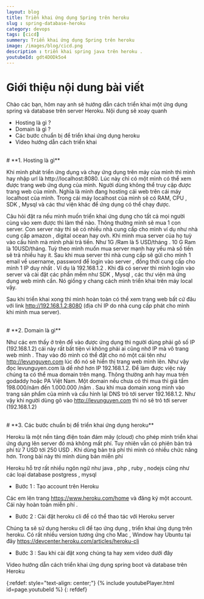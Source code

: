 ```yaml
---
layout: blog
title: Triển khai ứng dụng Spring trên heroku
slug : spring-database-heroku
category: devops
tags: [cicd]
summery: Triển khai ứng dụng Spring trên heroku   
image: /images/blog/cicd.png
description : triển khai spring java trên heroku .
youtubeId: gdt4DODk5o4
---
```


# **Giới thiệu nội dung bài viết**

Chào các bạn, hôm nay anh sẽ hướng dẫn cách triển khai một ứng dụng spring và database trên server Heroku. Nội dung sẽ xoay quanh

- Hosting là gì ?
- Domain là gì ?
- Các bước chuẩn bị để triển khai ứng dụng heroku
- Video hướng dẫn cách triển khai

<br>
# **1. Hosting là gì**

Khi mình phát triển ứng dụng và chạy ứng dụng trên máy của mình thì mình hay nhập url là http://localhost:8080. Lúc này chỉ có một mình có thể xem được trang web ứng dụng của mình. Người dùng không thể truy cập được trang web của mình. Nghĩa là mình đang hosting cái web trên cái máy localhost của mình. Trong cái máy localhost của mình sẽ có RAM, CPU , SDK , Mysql và các thư viện khác để ứng dụng có thể chạy được.

Câu hỏi đặt ra nếu mình muốn triển khai ứng dụng cho tất cả mọi người cùng vào xem được thì làm thế nào. Thông thường mình sẽ mua 1 con server. Con server này thì sẽ có nhiều nhà cung cấp cho mình ví dụ như nhà cung cấp amazon , digital ocean hay ovh. Khi mình mua server của họ tuỳ vào cấu hình mà mình phải trả tiền. Như 1G /Ram  là 5 USD/tháng . 10 G Ram là 10USD/tháng. Tuỳ theo mình muốn mua server mạnh hay yếu mà số tiền sẽ trả nhiều hay ít. Sau khi mua server thì nhà cung cấp sẽ gửi cho mình 1 email về username, password để login vào server , đồng thời cung cấp cho mình 1 IP duy nhất . Ví dụ là 192.168.1.2 . Khi đã có server thì mình login vào server và cài đặt các phần mềm như SDK , Mysql , các thư viện mà ứng dụng web mình cần. Nó giống y chang cách mình triển khai trên máy local vậy.

Sau khi triển khai xong thì mình hoàn toàn có thể xem trang web bất cứ đâu với link http://192.168.1.2:8080 (địa chỉ IP do nhà cung cấp phát cho mình khi mình mua server).

<br>
# **2. Domain là gì**

Như các em thấy ở trên để vào được ứng dụng thì người dùng phải gõ số IP (192.168.1.2) cái này rất bất tiện vì không phải ai cũng nhớ IP mà vô trang web mình . Thay vào đó mình có thể đặt cho nó một cái tên như http://levunguyen.com lúc đó nó sẽ hiển thị trang web mình lên. Như vậy đọc levunguyen.com là dể nhớ hơn IP 192.168.1.2. Để làm được việc này chúng ta có thể mua domain trên mạng. Thông thường anh hay mua trên godaddy hoặc PA Việt Nam. Một domain nếu chưa có thì mua thì giá tầm 198.000/năm đến 1.000.000 /năm . Sau khi mua domain xong mình vào trang sản phẩm của mình và cấu hình lại DNS trỏ tới server 192.168.1.2. Như vậy khi người dùng gõ vào http://levunguyen.com thì nó sẽ trỏ tới server (192.168.1.2)

<br>
# **3. Các bước chuẩn bị để triển khai ứng dụng heroku**

Heroku là một nền tảng điện toán đám mây (cloud) cho phép mình triển khai ứng dụng lên server đó mà không mất phí. Tuy nhiên vẫn có phiên bản trả phí từ 7 USD tới 250 USD . Khi dùng bản trả phí thì mình có nhiều chức năng hơn. Trong bài này thì mình dùng bản miễn phí

Heroku hỗ trợ rất nhiều ngôn ngữ như java , php , ruby , nodejs cũng như các loại database postgress , mysql

- Bước 1 : Tạo account trên Heroku

Các em lên trang https://www.heroku.com/home và đăng ký một account. Cái này hoàn toàn miễn phí .  

- Bước 2 : Cài đặt heroku cli để có thể thao tác với Heroku server

Chúng ta sẽ sử dụng heroku cli để tạo ứng dụng , triển khai ứng dụng trên heroku. Có rất nhiều version tương ứng cho Mac , Window hay Ubuntu tại đây https://devcenter.heroku.com/articles/heroku-cli

- Bước 3 : Sau khi cài đặt xong chúng ta hay xem video dưới đây

Video hướng dẫn cách triển khai ứng dụng spring boot và database trên Heroku

{:refdef: style="text-align: center;"}
{% include youtubePlayer.html id=page.youtubeId %}
{: refdef}
